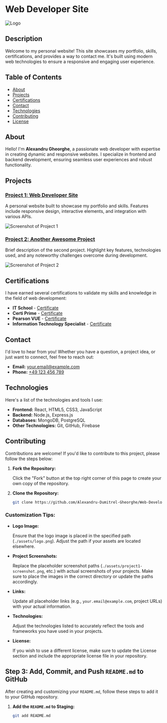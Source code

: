 # Web Developer Site

![Logo](./assets/logo.png)

## Description

Welcome to my personal website! This site showcases my portfolio, skills, certifications, and provides a way to contact me. It's built using modern web technologies to ensure a responsive and engaging user experience.

## Table of Contents

- [About](#about)
- [Projects](#projects)
- [Certifications](#certifications)
- [Contact](#contact)
- [Technologies](#technologies)
- [Contributing](#contributing)
- [License](#license)

## About

Hello! I'm **Alexandru Gheorghe**, a passionate web developer with expertise in creating dynamic and responsive websites. I specialize in frontend and backend development, ensuring seamless user experiences and robust functionality.

## Projects

### [Project 1: Web Developer Site](https://github.com/Alexandru-Dumitrel-Gheorghe/Web-Developer-Site)

A personal website built to showcase my portfolio and skills. Features include responsive design, interactive elements, and integration with various APIs.

![Screenshot of Project 1](./assets/project1-screenshot.png)

### [Project 2: Another Awesome Project](https://github.com/Alexandru-Dumitrel-Gheorghe/another-awesome-project)

Brief description of the second project. Highlight key features, technologies used, and any noteworthy challenges overcome during development.

![Screenshot of Project 2](./assets/project2-screenshot.png)

## Certifications

I have earned several certifications to validate my skills and knowledge in the field of web development:

- **IT School** - [Certificate](https://it-school.example.com)
- **Certi Prime** - [Certificate](https://certiprime.example.com)
- **Pearson VUE** - [Certificate](https://pearsonvue.example.com)
- **Information Technology Specialist** - [Certificate](https://infotech.example.com)

## Contact

I'd love to hear from you! Whether you have a question, a project idea, or just want to connect, feel free to reach out:

- **Email:** [your.email@example.com](mailto:your.email@example.com)
- **Phone:** [+49 123 456 789](tel:+49123456789)

## Technologies

Here's a list of the technologies and tools I use:

- **Frontend:** React, HTML5, CSS3, JavaScript
- **Backend:** Node.js, Express.js
- **Databases:** MongoDB, PostgreSQL
- **Other Technologies:** Git, GitHub, Firebase

## Contributing

Contributions are welcome! If you'd like to contribute to this project, please follow the steps below:

1. **Fork the Repository:**

   Click the "Fork" button at the top right corner of this page to create your own copy of the repository.

2. **Clone the Repository:**

   ```bash
   git clone https://github.com/Alexandru-Dumitrel-Gheorghe/Web-Developer-Site.git
   ```

### **Customization Tips:**

- **Logo Image:**

  Ensure that the logo image is placed in the specified path (`./assets/logo.png`). Adjust the path if your assets are located elsewhere.

- **Project Screenshots:**

  Replace the placeholder screenshot paths (`./assets/project1-screenshot.png`, etc.) with actual screenshots of your projects. Make sure to place the images in the correct directory or update the paths accordingly.

- **Links:**

  Update all placeholder links (e.g., `your.email@example.com`, project URLs) with your actual information.

- **Technologies:**

  Adjust the technologies listed to accurately reflect the tools and frameworks you have used in your projects.

- **License:**

  If you wish to use a different license, make sure to update the License section and include the appropriate license file in your repository.

## **Step 3: Add, Commit, and Push `README.md` to GitHub**

After creating and customizing your `README.md`, follow these steps to add it to your GitHub repository.

1. **Add the `README.md` to Staging:**

   ```bash
   git add README.md
   ```
